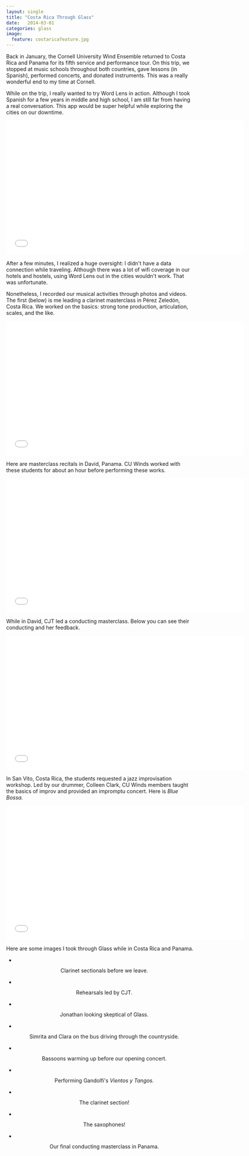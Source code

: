 ```yaml
---
layout: single
title: "Costa Rica Through Glass"
date:   2014-03-01
categories: glass
image:
  feature: costaricafeature.jpg
---
```


<script type="text/javascript">
  $(window)
    .load(function ()
  {
    $('.flexslider')
      .flexslider(
    {
      animation: "slide",
      slideshow: true,
      start: function (slider)
      {
        $('body')
          .removeClass('loading');
      }
    });
  });
</script>

Back in January, the Cornell University Wind Ensemble returned to Costa Rica and Panama for its fifth service and performance tour. On this trip, we stopped at music schools throughout both countries, gave lessons (in Spanish), performed concerts, and donated instruments. This was a really wonderful end to my time at Cornell.

While on the trip, I really wanted to try Word Lens in action. Although I took Spanish for a few years in middle and high school, I am still far from having a real conversation. This app would be super helpful while exploring the cities on our downtime.

<center><iframe width="640" height="360" src="//www.youtube.com/embed/pZKWW3rzT2Q" frameborder="0" allowfullscreen></iframe></center>

After a few minutes, I realized a huge oversight: I didn't have a data connection while traveling. Although there was a lot of wifi coverage in our hotels and hostels, using Word Lens out in the cities wouldn't work. That was unfortunate.

Nonetheless, I recorded our musical activities through photos and videos. The first (below) is me leading a clarinet masterclass in Pérez Zeledón, Costa Rica. We worked on the basics: strong tone production, articulation, scales, and the like.

<center><iframe width="640" height="360" src="//www.youtube.com/embed/er1Wb4qhmvM" frameborder="0" allowfullscreen></iframe></center>

Here are masterclass recitals in David, Panama. CU Winds worked with these students for about an hour before performing these works.

<center><iframe width="640" height="360" src="//www.youtube.com/embed/yHgZIo4STg4" frameborder="0" allowfullscreen></iframe></center>

While in David, CJT led a conducting masterclass. Below you can see their conducting and her feedback.

<center><iframe width="640" height="360" src="//www.youtube.com/embed/F9gFELtCal4" frameborder="0" allowfullscreen></iframe></center>

In San Vito, Costa Rica, the students requested a jazz improvisation workshop. Led by our drummer, Colleen Clark, CU Winds members taught the basics of improv and provided an impromptu concert. Here is <i>Blue Bossa.</i>

<center><iframe width="640" height="360" src="//www.youtube.com/embed/P7bC93Hf8Nc" frameborder="0" allowfullscreen></iframe></center>

Here are some images I took through Glass while in Costa Rica and Panama.

<center><div class="flexslider">
<ul class="slides img-rounded">
  <li><img src="/images/costarica/1.jpg" alt=""><p class="flex-caption">Clarinet sectionals before we leave.</p></li>
  <li><img src="/images/costarica/3.jpg" alt=""><p class="flex-caption">Rehearsals led by CJT.</p></li>
  <li><img src="/images/costarica/3b.jpg" alt=""><p class="flex-caption">Jonathan looking skeptical of Glass.</p></li>
  <li><img src="/images/costarica/3a.jpg" alt=""><p class="flex-caption">Simrita and Clara on the bus driving through the countryside.</p></li>
  <li><img src="/images/costarica/4.jpg" alt=""><p class="flex-caption">Bassoons warming up before our opening concert.</p></li>
  <li><img src="/images/costarica/5.jpg" alt=""><p class="flex-caption">Performing Gandolfi's <i>Vientos y Tangos.</i></p></li>
  <li><img src="/images/costarica/2.jpg" alt=""><p class="flex-caption">The clarinet section!</p></li>
  <li><img src="/images/costarica/6.jpg" alt=""><p class="flex-caption">The saxophones!</p></li>
  <li><img src="/images/costarica/9.jpg" alt=""><p class="flex-caption">Our final conducting masterclass in Panama.</p></li>
</ul>
</div></center>

